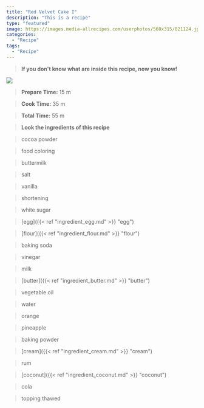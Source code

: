 ```yaml
---
title: "Red Velvet Cake I"
description: "This is a recipe"
type: "featured"
image: https://images.media-allrecipes.com/userphotos/560x315/821124.jpg
categories: 
  - "Recipe"
tags: 
  - "Recipe"
---
```



>**If you don't know what are inside this recipe, now you know!**

![](../images/Recipes-Banner.jpg)
> **Prepare Time:** 15 m


> **Cook Time:** 35 m


> **Total Time:** 55 m

> **Look the ingredients of this recipe**

> cocoa powder

> food coloring

> buttermilk

> salt

> vanilla

> shortening

> white sugar

> [egg]({{< ref "ingredient_egg.md" >}} "egg")

> [flour]({{< ref "ingredient_flour.md" >}} "flour")

> baking soda

> vinegar

> milk

> [butter]({{< ref "ingredient_butter.md" >}} "butter")

> vegetable oil

> water

> orange

> pineapple

> baking powder

> [cream]({{< ref "ingredient_cream.md" >}} "cream")

> rum

> [coconut]({{< ref "ingredient_coconut.md" >}} "coconut")

> cola

> topping thawed

